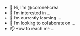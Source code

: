 - 👋 Hi, I’m @jcoronel-crea
- 👀 I’m interested in ...
- 🌱 I’m currently learning ...
- 💞️ I’m looking to collaborate on ...
- 📫 How to reach me ...

<!---
jcoronel-crea/jcoronel-crea is a ✨ special ✨ repository because its `README.md` (this file) appears on your GitHub profile.
You can click the Preview link to take a look at your changes.
--->
